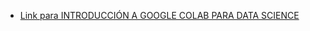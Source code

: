 
* [Link para INTRODUCCIÓN A GOOGLE COLAB PARA DATA SCIENCE](https://www.datahack.es/blog/big-data/google-colab-para-data-science/)
